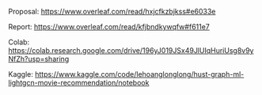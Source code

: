 Proposal: https://www.overleaf.com/read/hxjcfkzbjkss#e6033e

Report: https://www.overleaf.com/read/kfjbndkywqfw#f611e7

Colab: https://colab.research.google.com/drive/196yJ019JSx49JlUIqHuriUsg8v9yNfZh?usp=sharing

Kaggle: https://www.kaggle.com/code/lehoanglonglong/hust-graph-ml-lightgcn-movie-recommendation/notebook
